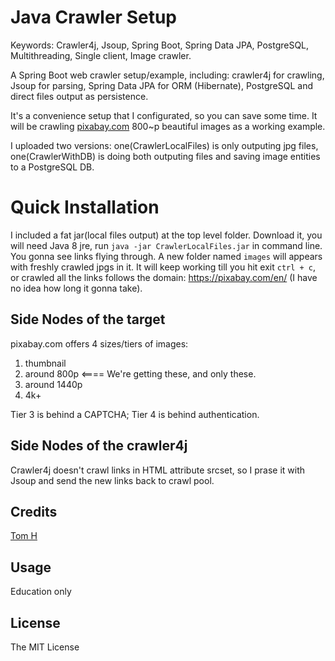 # Java Crawler Setup

Keywords: Crawler4j, Jsoup, Spring Boot, Spring Data JPA, PostgreSQL, Multithreading, Single client, Image crawler.

A Spring Boot web crawler setup/example, including:  crawler4j for crawling, Jsoup for parsing, Spring Data JPA for ORM (Hibernate), PostgreSQL and direct files output as persistence.

It's a convenience setup that I configurated, so you can save some time. It will be crawling [pixabay.com](https://pixabay.com/) 800~p beautiful images as a working example.

I uploaded two versions: one(CrawlerLocalFiles) is only outputing jpg files, one(CrawlerWithDB) is doing both outputing files and saving image entities to a PostgreSQL DB.


# Quick Installation

I included a fat jar(local files output) at the top level folder. Download it, you will need Java 8 jre, run `java -jar CrawlerLocalFiles.jar` in command line. You gonna see links flying through. A new folder named `images` will appears with freshly crawled jpgs in it. It will keep working till you hit exit `ctrl + c`, or crawled all the links follows the domain: https://pixabay.com/en/ (I have no idea how long it gonna take). 


## Side Nodes of the target

pixabay.com offers 4 sizes/tiers of images:

1. thumbnail 
2. around 800p  <==== We're getting these, and only these.
3. around 1440p
4. 4k+

Tier 3 is behind a CAPTCHA; Tier 4 is behind authentication.


## Side Nodes of the crawler4j

Crawler4j doesn't crawl links in HTML attribute srcset, so I prase it with Jsoup and send the new links back to crawl pool. 


## Credits

[Tom H](http://www.saturnringstation.com/portfolio)

## Usage

Education only

## License

The MIT License
